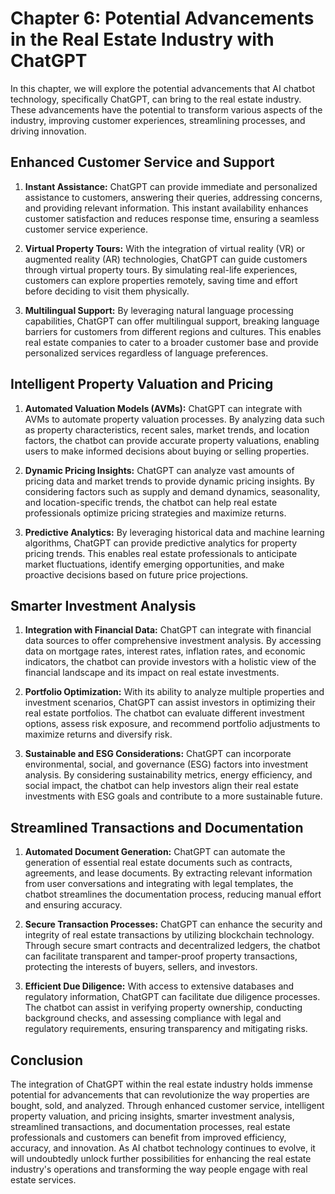 Chapter 6: Potential Advancements in the Real Estate Industry with ChatGPT
==========================================================================

In this chapter, we will explore the potential advancements that AI chatbot technology, specifically ChatGPT, can bring to the real estate industry. These advancements have the potential to transform various aspects of the industry, improving customer experiences, streamlining processes, and driving innovation.

Enhanced Customer Service and Support
-------------------------------------

1. **Instant Assistance:** ChatGPT can provide immediate and personalized assistance to customers, answering their queries, addressing concerns, and providing relevant information. This instant availability enhances customer satisfaction and reduces response time, ensuring a seamless customer service experience.

2. **Virtual Property Tours:** With the integration of virtual reality (VR) or augmented reality (AR) technologies, ChatGPT can guide customers through virtual property tours. By simulating real-life experiences, customers can explore properties remotely, saving time and effort before deciding to visit them physically.

3. **Multilingual Support:** By leveraging natural language processing capabilities, ChatGPT can offer multilingual support, breaking language barriers for customers from different regions and cultures. This enables real estate companies to cater to a broader customer base and provide personalized services regardless of language preferences.

Intelligent Property Valuation and Pricing
------------------------------------------

1. **Automated Valuation Models (AVMs):** ChatGPT can integrate with AVMs to automate property valuation processes. By analyzing data such as property characteristics, recent sales, market trends, and location factors, the chatbot can provide accurate property valuations, enabling users to make informed decisions about buying or selling properties.

2. **Dynamic Pricing Insights:** ChatGPT can analyze vast amounts of pricing data and market trends to provide dynamic pricing insights. By considering factors such as supply and demand dynamics, seasonality, and location-specific trends, the chatbot can help real estate professionals optimize pricing strategies and maximize returns.

3. **Predictive Analytics:** By leveraging historical data and machine learning algorithms, ChatGPT can provide predictive analytics for property pricing trends. This enables real estate professionals to anticipate market fluctuations, identify emerging opportunities, and make proactive decisions based on future price projections.

Smarter Investment Analysis
---------------------------

1. **Integration with Financial Data:** ChatGPT can integrate with financial data sources to offer comprehensive investment analysis. By accessing data on mortgage rates, interest rates, inflation rates, and economic indicators, the chatbot can provide investors with a holistic view of the financial landscape and its impact on real estate investments.

2. **Portfolio Optimization:** With its ability to analyze multiple properties and investment scenarios, ChatGPT can assist investors in optimizing their real estate portfolios. The chatbot can evaluate different investment options, assess risk exposure, and recommend portfolio adjustments to maximize returns and diversify risk.

3. **Sustainable and ESG Considerations:** ChatGPT can incorporate environmental, social, and governance (ESG) factors into investment analysis. By considering sustainability metrics, energy efficiency, and social impact, the chatbot can help investors align their real estate investments with ESG goals and contribute to a more sustainable future.

Streamlined Transactions and Documentation
------------------------------------------

1. **Automated Document Generation:** ChatGPT can automate the generation of essential real estate documents such as contracts, agreements, and lease documents. By extracting relevant information from user conversations and integrating with legal templates, the chatbot streamlines the documentation process, reducing manual effort and ensuring accuracy.

2. **Secure Transaction Processes:** ChatGPT can enhance the security and integrity of real estate transactions by utilizing blockchain technology. Through secure smart contracts and decentralized ledgers, the chatbot can facilitate transparent and tamper-proof property transactions, protecting the interests of buyers, sellers, and investors.

3. **Efficient Due Diligence:** With access to extensive databases and regulatory information, ChatGPT can facilitate due diligence processes. The chatbot can assist in verifying property ownership, conducting background checks, and assessing compliance with legal and regulatory requirements, ensuring transparency and mitigating risks.

Conclusion
----------

The integration of ChatGPT within the real estate industry holds immense potential for advancements that can revolutionize the way properties are bought, sold, and analyzed. Through enhanced customer service, intelligent property valuation, and pricing insights, smarter investment analysis, streamlined transactions, and documentation processes, real estate professionals and customers can benefit from improved efficiency, accuracy, and innovation. As AI chatbot technology continues to evolve, it will undoubtedly unlock further possibilities for enhancing the real estate industry's operations and transforming the way people engage with real estate services.
